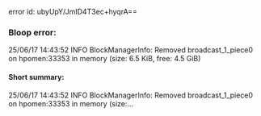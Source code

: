 error id: ubyUpY/JmID4T3ec+hyqrA==
### Bloop error:

25/06/17 14:43:52 INFO BlockManagerInfo: Removed broadcast_1_piece0 on hpomen:33353 in memory (size: 6.5 KiB, free: 4.5 GiB)
#### Short summary: 

25/06/17 14:43:52 INFO BlockManagerInfo: Removed broadcast_1_piece0 on hpomen:33353 in memory (size:...